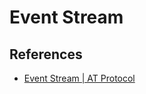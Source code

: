 # Event Stream

## References

- [Event Stream | AT Protocol](https://atproto.com/specs/event-stream)
